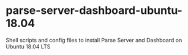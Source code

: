 # parse-server-dashboard-ubuntu-18.04
Shell scripts and config files to install Parse Server and Dashboard on Ubuntu 18.04 LTS
